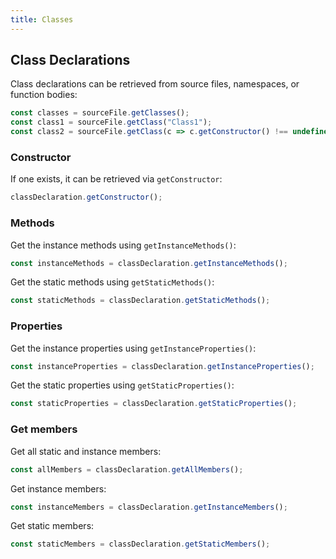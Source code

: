 ```yaml
---
title: Classes
---
```


## Class Declarations

Class declarations can be retrieved from source files, namespaces, or function bodies:

```typescript
const classes = sourceFile.getClasses();
const class1 = sourceFile.getClass("Class1");
const class2 = sourceFile.getClass(c => c.getConstructor() !== undefined);
```

### Constructor

If one exists, it can be retrieved via `getConstructor`:

```typescript
classDeclaration.getConstructor();
```

### Methods

Get the instance methods using `getInstanceMethods()`:

```typescript
const instanceMethods = classDeclaration.getInstanceMethods();
```

Get the static methods using `getStaticMethods()`:

```typescript
const staticMethods = classDeclaration.getStaticMethods();
```

### Properties

Get the instance properties using `getInstanceProperties()`:

```typescript
const instanceProperties = classDeclaration.getInstanceProperties();
```

Get the static properties using `getStaticProperties()`:

```typescript
const staticProperties = classDeclaration.getStaticProperties();
```

### Get members

Get all static and instance members:

```typescript
const allMembers = classDeclaration.getAllMembers();
```

Get instance members:

```typescript
const instanceMembers = classDeclaration.getInstanceMembers();
```

Get static members:

```typescript
const staticMembers = classDeclaration.getStaticMembers();
```
